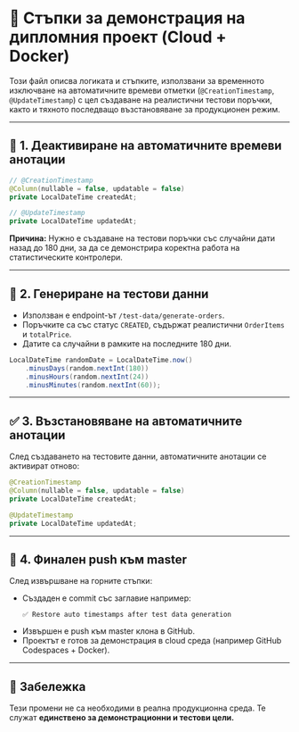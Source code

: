 
# 📘 Стъпки за демонстрация на дипломния проект (Cloud + Docker)

Този файл описва логиката и стъпките, използвани за временното изключване на автоматичните времеви отметки (`@CreationTimestamp`, `@UpdateTimestamp`) с цел създаване на реалистични тестови поръчки, както и тяхното последващо възстановяване за продукционен режим.

---

## 🧪 1. Деактивиране на автоматичните времеви анотации

```java
// @CreationTimestamp
@Column(nullable = false, updatable = false)
private LocalDateTime createdAt;

// @UpdateTimestamp
private LocalDateTime updatedAt;
```

**Причина:** Нужно е създаване на тестови поръчки със случайни дати назад до 180 дни, за да се демонстрира коректна работа на статистическите контролери.

---

## 🧰 2. Генериране на тестови данни

- Използван е endpoint-ът `/test-data/generate-orders`.
- Поръчките са със статус `CREATED`, съдържат реалистични `OrderItems` и `totalPrice`.
- Датите са случайни в рамките на последните 180 дни.

```java
LocalDateTime randomDate = LocalDateTime.now()
    .minusDays(random.nextInt(180))
    .minusHours(random.nextInt(24))
    .minusMinutes(random.nextInt(60));
```

---

## ✅ 3. Възстановяване на автоматичните анотации

След създаването на тестовите данни, автоматичните анотации се активират отново:

```java
@CreationTimestamp
@Column(nullable = false, updatable = false)
private LocalDateTime createdAt;

@UpdateTimestamp
private LocalDateTime updatedAt;
```

---

## 🔄 4. Финален push към master

След извършване на горните стъпки:
- Създаден е commit със заглавие например:
  ```
  ✅ Restore auto timestamps after test data generation
  ```
- Извършен е push към master клона в GitHub.
- Проектът е готов за демонстрация в cloud среда (например GitHub Codespaces + Docker).

---

## 🧠 Забележка

Тези промени не са необходими в реална продукционна среда. Те служат **единствено за демонстрационни и тестови цели.**
